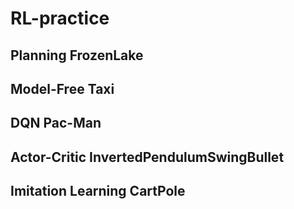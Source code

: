 # RL-practice
## Planning FrozenLake
## Model-Free Taxi
## DQN Pac-Man
## Actor-Critic InvertedPendulumSwingBullet
## Imitation Learning CartPole
